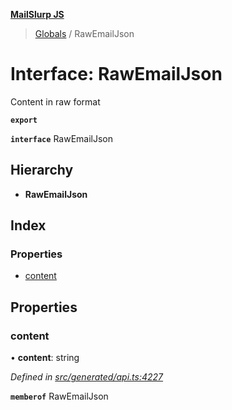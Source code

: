 **[MailSlurp JS](../README.md)**

> [Globals](../README.md) / RawEmailJson

# Interface: RawEmailJson

Content in raw format

**`export`** 

**`interface`** RawEmailJson

## Hierarchy

* **RawEmailJson**

## Index

### Properties

* [content](rawemailjson.md#content)

## Properties

### content

•  **content**: string

*Defined in [src/generated/api.ts:4227](https://github.com/mailslurp/mailslurp-client/blob/e4d4355/src/generated/api.ts#L4227)*

**`memberof`** RawEmailJson
